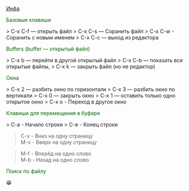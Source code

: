   

  [Инфа](https://github.com/emacs-tw/awesome-emacs#lisp-family)
  
<p style = color:#006400 > Базовые клавиши </p>   
> C-x C-f — открыть файл        
> C-x C-s — Соранить файл        
> C-x C-w - Соранить с новым именем         
> C-x C-c — выход из редактора        

<p style = color:006400> Buffers (buffer — открытый файл) </p>      
> C-x b — перейти в другой открытый файл        
> C-x C-b — показать все открытые файлы,       
> C-x k — закрыть файл (но не редактор)         

<p style = color:006400> Окна  </p>      
> C-x 2 — разбить окно по горизонтали       
> C-x 3 — разбить окно по вертикали      
> C-x 0 — закрыть окно       
> C-x 1 — оставить только одно открытое окно    
> C-x o - Переход в другое окно        

<p style = color:006400> Клавиши для перемещения в буфере </p>     
> C-a - Начало строки       
> C-e - Конец строки        

> C-v - Вниз на одну страницу       
> M-v - Вверх на одну страницу       
 
> M-f - Вперёд на одно слово       
> M-b - Назад на одно слово       


<p style = color:006400> Поиск по файлу  </p>    
&#128513;
